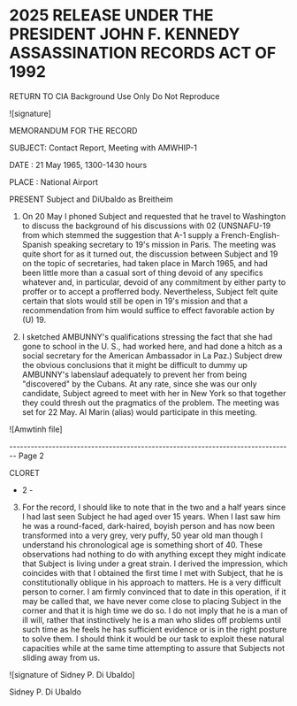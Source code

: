 # 2025 RELEASE UNDER THE PRESIDENT JOHN F. KENNEDY ASSASSINATION RECORDS ACT OF 1992

RETURN TO CIA
Background Use Only
Do Not Reproduce

![signature]

MEMORANDUM FOR THE RECORD

SUBJECT: Contact Report, Meeting with AMWHIP-1

DATE : 21 May 1965, 1300-1430 hours

PLACE : National Airport

PRESENT Subject and DiUbaldo as Breitheim

1. On 20 May I phoned Subject and requested that he travel to Washington to discuss the background of his discussions with 02 (UNSNAFU-19 from which stemmed the suggestion that A-1 supply a French-English-Spanish speaking secretary to 19's mission in Paris. The meeting was quite short for as it turned out, the discussion between Subject and 19 on the topic of secretaries, had taken place in March 1965, and had been little more than a casual sort of thing devoid of any specifics whatever and, in particular, devoid of any commitment by either party to proffer or to accept a profferred body. Nevertheless, Subject felt quite certain that slots would still be open in 19's mission and that a recommendation from him would suffice to effect favorable action by (U) 19.

2. I sketched AMBUNNY's qualifications stressing the fact that she had gone to school in the U. S., had worked here, and had done a hitch as a social secretary for the American Ambassador in La Paz.)
   Subject drew the obvious conclusions that it might be difficult to dummy up AMBUNNY's labenslauf adequately to prevent her from being "discovered" by the Cubans. At any rate, since she was our only candidate, Subject agreed to meet with her in New York so that together they could thresh out the pragmatics of the problem. The meeting was set for 22 May. Al Marin (alias) would participate in this meeting.

![Amwtinh file]


-------------------------------------------------------------------------------- Page 2

CLORET

- 2 -

3. For the record, I should like to note that in the two and a half years since I had last seen Subject he had aged over 15 years. When I last saw him he was a round-faced, dark-haired, boyish person and has now been transformed into a very grey, very puffy, 50 year old man though I understand his chronological age is something short of 40. These observations had nothing to do with anything except they might indicate that Subject is living under a great strain. I derived the impression, which coincides with that I obtained the first time I met with Subject, that he is constitutionally oblique in his approach to matters. He is a very difficult person to corner. I am firmly convinced that to date in this operation, if it may be called that, we have never come close to placing Subject in the corner and that it is high time we do so. I do not imply that he is a man of ill will, rather that instinctively he is a man who slides off problems until such time as he feels he has sufficient evidence or is in the right posture to solve them. I should think it would be our task to exploit these natural capacities while at the same time attempting to assure that Subjects not sliding away from us.

![signature of Sidney P. Di Ubaldo]

Sidney P. Di Ubaldo
